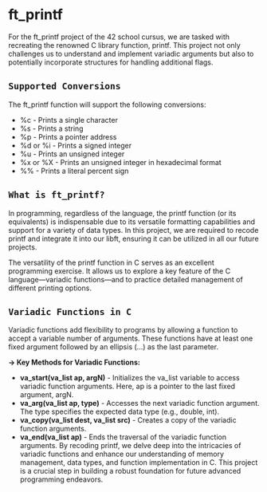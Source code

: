 # ft_printf
For the ft_printf project of the 42 school cursus, we are tasked with recreating the renowned C library function, printf. This project not only challenges us to understand and implement variadic arguments but also to potentially incorporate structures for handling additional flags.

## `Supported Conversions`
The ft_printf function will support the following conversions:

* %c - Prints a single character
* %s - Prints a string
* %p - Prints a pointer address
* %d or %i - Prints a signed integer
* %u - Prints an unsigned integer
* %x or %X - Prints an unsigned integer in hexadecimal format
* %% - Prints a literal percent sign
## `What is ft_printf?`
In programming, regardless of the language, the printf function (or its equivalents) is indispensable due to its versatile formatting capabilities and support for a variety of data types. In this project, we are required to recode printf and integrate it into our libft, ensuring it can be utilized in all our future projects.

The versatility of the printf function in C serves as an excellent programming exercise. It allows us to explore a key feature of the C language—variadic functions—and to practice detailed management of different printing options.

## `Variadic Functions in C`
Variadic functions add flexibility to programs by allowing a function to accept a variable number of arguments. These functions have at least one fixed argument followed by an ellipsis (...) as the last parameter.

**-> Key Methods for Variadic Functions:**

* **va_start(va_list ap, argN)** - Initializes the va_list variable to access variadic function arguments. Here, ap is a pointer to the last fixed argument, argN.
* **va_arg(va_list ap, type)** - Accesses the next variadic function argument. The type specifies the expected data type (e.g., double, int).
* **va_copy(va_list dest, va_list src)** - Creates a copy of the variadic function arguments.
* **va_end(va_list ap)** - Ends the traversal of the variadic function arguments.
By recoding printf, we delve deep into the intricacies of variadic functions and enhance our understanding of memory management, data types, and function implementation in C. This project is a crucial step in building a robust foundation for future advanced programming endeavors.
